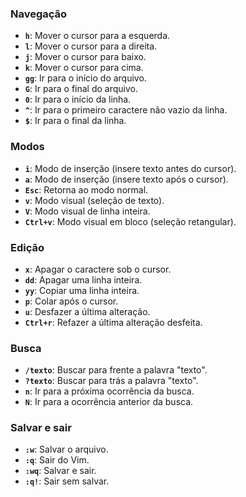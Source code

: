 ### Navegação

-   **`h`**: Mover o cursor para a esquerda.
-   **`l`**: Mover o cursor para a direita.
-   **`j`**: Mover o cursor para baixo.
-   **`k`**: Mover o cursor para cima.
-   **`gg`**: Ir para o início do arquivo.
-   **`G`**: Ir para o final do arquivo.
-   **`0`**: Ir para o início da linha.
-   **`^`**: Ir para o primeiro caractere não vazio da linha.
-   **`$`**: Ir para o final da linha.

### Modos

-   **`i`**: Modo de inserção (insere texto antes do cursor).
-   **`a`**: Modo de inserção (insere texto após o cursor).
-   **`Esc`**: Retorna ao modo normal.
-   **`v`**: Modo visual (seleção de texto).
-   **`V`**: Modo visual de linha inteira.
-   **`Ctrl+v`**: Modo visual em bloco (seleção retangular).

### Edição

-   **`x`**: Apagar o caractere sob o cursor.
-   **`dd`**: Apagar uma linha inteira.
-   **`yy`**: Copiar uma linha inteira.
-   **`p`**: Colar após o cursor.
-   **`u`**: Desfazer a última alteração.
-   **`Ctrl+r`**: Refazer a última alteração desfeita.

### Busca

-   **`/texto`**: Buscar para frente a palavra "texto".
-   **`?texto`**: Buscar para trás a palavra "texto".
-   **`n`**: Ir para a próxima ocorrência da busca.
-   **`N`**: Ir para a ocorrência anterior da busca.

### Salvar e sair

-   **`:w`**: Salvar o arquivo.
-   **`:q`**: Sair do Vim.
-   **`:wq`**: Salvar e sair.
-   **`:q!`**: Sair sem salvar.

